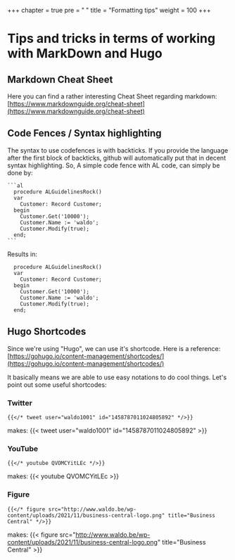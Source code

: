 +++
chapter = true
pre = "<b><i class='fas fa-clone'></i> </b>"
title = "Formatting tips"
weight = 100
+++

# Tips and tricks in terms of working with MarkDown and Hugo

## Markdown Cheat Sheet
Here you can find a rather interesting Cheat Sheet regarding markdown: [https://www.markdownguide.org/cheat-sheet](https://www.markdownguide.org/cheat-sheet)

## Code Fences / Syntax highlighting

The syntax to use codefences is with backticks.  If you provide the language after the first block of backticks, github will automatically put that in decent syntax highlighting.  So, A simple code fence with AL code, can simply be done by:
````
```al
  procedure ALGuidelinesRock()
  var
    Customer: Record Customer;
  begin
    Customer.Get('10000');
    Customer.Name := 'waldo';
    Customer.Modify(true);
  end;
```
````

Results in: 
```al
  procedure ALGuidelinesRock()
  var
    Customer: Record Customer;
  begin
    Customer.Get('10000');
    Customer.Name := 'waldo';
    Customer.Modify(true);
  end;
```

## Hugo Shortcodes
Since we're using "Hugo", we can use it's shortcode.  Here is a reference: [https://gohugo.io/content-management/shortcodes/](https://gohugo.io/content-management/shortcodes/)

It basically means we are able to use easy notations to do cool things.  Let's point out some useful shortcodes:

### Twitter

```
{{</* tweet user="waldo1001" id="1458787011024805892" */>}}
```
makes:
{{< tweet user="waldo1001" id="1458787011024805892" >}}

### YouTube
```
{{</* youtube QVOMCYitLEc */>}}
```
makes: 
{{< youtube QVOMCYitLEc >}}

### Figure
```
{{</* figure src="http://www.waldo.be/wp-content/uploads/2021/11/business-central-logo.png" title="Business Central" */>}}
```
makes:
{{< figure src="http://www.waldo.be/wp-content/uploads/2021/11/business-central-logo.png" title="Business Central" >}}